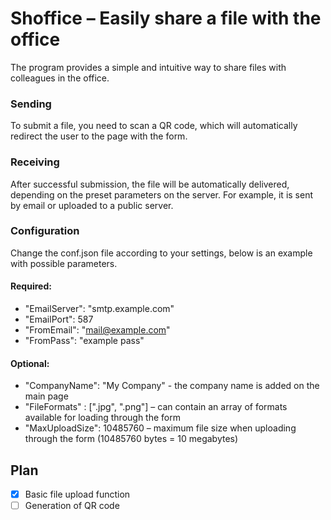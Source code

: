# Shoffice – Easily share a file with the office
The program provides a simple and intuitive way to share files with colleagues in the office.

### Sending
To submit a file, you need to scan a QR code, which will automatically redirect the user to the page with the form.

### Receiving
After successful submission, the file will be automatically delivered, depending on the preset parameters on the server. For example, it is sent by email or uploaded to a public server.


### Configuration
Change the conf.json file according to your settings, below is an example with possible parameters.

#### Required:
- "EmailServer": "smtp.example.com"
- "EmailPort": 587
- "FromEmail": "mail@example.com"
- "FromPass": "example pass"

#### Optional:
- "CompanyName": "My Company" - the company name is added on the main page
- "FileFormats" : [".jpg", ".png"] – can contain an array of formats available for loading through the form
- "MaxUploadSize": 10485760 – maximum file size when uploading through the form (10485760 bytes = 10 megabytes)

## Plan
- [X] Basic file upload function
- [ ] Generation of QR code
